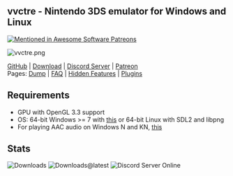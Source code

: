 ## vvctre - Nintendo 3DS emulator for Windows and Linux

[![Mentioned in Awesome Software Patreons](https://awesome.re/mentioned-badge.svg)](https://github.com/uraimo/awesome-software-patreons)

![vvctre.png](https://i.imgur.com/2VtlMGp.png)

[GitHub](https://github.com/vvanelslande/vvctre) |
[Download](https://github.com/vvanelslande/vvctre/releases) |
[Discord Server](https://discord.gg/hVxCyb5) |
[Patreon](https://www.patreon.com/vvctre)  
Pages:
[Dump](https://vvanelslande.github.io/vvctre/Dump) |
[FAQ](https://vvanelslande.github.io/vvctre/FAQ) |
[Hidden Features](https://vvanelslande.github.io/vvctre/Hidden-Features) |
[Plugins](https://vvanelslande.github.io/vvctre/Plugins)

## Requirements 

- GPU with OpenGL 3.3 support  
- OS: 64-bit Windows >= 7 with [this](https://aka.ms/vs/16/release/vc_redist.x64.exe) or 64-bit Linux with SDL2 and libpng  
- For playing AAC audio on Windows N and KN, [this](https://support.microsoft.com/en-us/help/3145500/media-feature-pack-list-for-windows-n-editions)

## Stats

![Downloads](https://img.shields.io/github/downloads/vvanelslande/vvctre/total?label=Downloads&color=brightgreen&labelColor=brightgreen)
![Downloads@latest](https://img.shields.io/github/downloads/vvanelslande/vvctre/latest/total?label=Downloads@latest&color=brightgreen&labelColor=brightgreen)
![Discord Server Online](https://img.shields.io/discord/692523028046676048?label=Discord%20Server&color=brightgreen&labelColor=brightgreen)